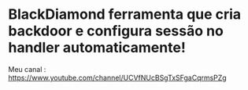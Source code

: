 # BlackDiamond ferramenta que cria backdoor e configura sessão no handler automaticamente!

Meu canal : https://www.youtube.com/channel/UCVfNUcBSgTxSFgaCqrmsPZg
